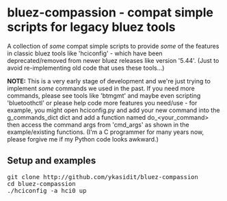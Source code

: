 bluez-compassion - compat simple scripts for legacy bluez tools
===============================================================

A collection of *some* compat simple scripts to provide *some* of the features in classic bluez tools like 'hciconfig' - which have been deprecated/removed from newer bluez releases like version '5.44'. (Just to avoid re-implementing old code that uses these tools...)

**NOTE:** This is a very early stage of development and we're just trying to implement *some* commands we used in the past. If you need more commands, please see tools like 'btmgmt' and maybe even scripting 'bluetoothctl' or please help code more features you need/use - for example, you might open hciconfig.py and add your new command into the g_commands_dict dict and add a function named do_<your_command> then access the command args from 'cmd_args' as shown in the example/existing functions. (I'm a C programmer for many years now, please forgive me if my Python code looks awkward.)


Setup and examples
------------------

<pre>
git clone http://github.com/ykasidit/bluez-compassion
cd bluez-compassion
./hciconfig -a hci0 up
<pre>



